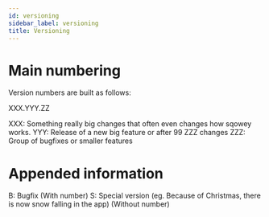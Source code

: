 ```yaml
---
id: versioning
sidebar_label: versioning
title: Versioning
---
```


# Main numbering
Version numbers are built as follows:

XXX.YYY.ZZ

XXX: Something really big changes that often even changes how sqowey works.
YYY: Release of a new big feature or after 99 ZZZ changes
ZZZ: Group of bugfixes or smaller features

# Appended information

B: Bugfix (With number)
S: Special version (eg. Because of Christmas, there is now snow falling in the app) (Without number)